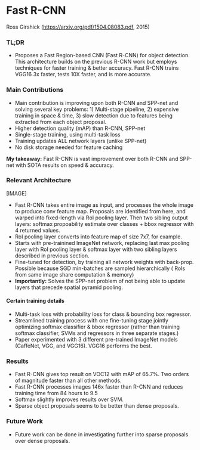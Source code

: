 # Fast R-CNN

Ross Girshick
(https://arxiv.org/pdf/1504.08083.pdf, 2015)

### TL;DR
- Proposes a Fast Region-based CNN (Fast R-CNN) for object detection. This architecture builds on the previous R-CNN work but employs techniques for faster training & better accuracy. Fast R-CNN trains VGG16 3x faster, tests 10X faster, and is more accurate.

### Main Contributions
- Main contribution is improving upon both R-CNN and SPP-net and solving several key problems: 1) Multi-stage pipeline, 2) expensive training in space & time, 3) slow detection due to features being extracted from each object proposal.
- Higher detection quality (mAP) than R-CNN, SPP-net
- Single-stage training, using multi-task loss
- Training updates ALL network layers (unlike SPP-net)
- No disk storage needed for feature caching

**My takeaway:** Fast R-CNN is vast improvement over both R-CNN and SPP-net with SOTA results on speed & accuracy.

### Relevant Architecture

[IMAGE]
- Fast R-CNN takes entire image as input, and processes the whole image to produce conv feature map. Proposals are identified from here, and warped into fixed-length via RoI pooling layer. Then two sibling output layers: softmax propoability estimate over classes + bbox regressor with 4 returned values.
- RoI pooling layer converts into feature map of size 7x7, for example.
- Starts with pre-trainined ImageNet network, replacing last max pooling layer with RoI pooling layer & softmax layer with two sibling layers described in previous section.
- Fine-tuned for detection, by training all network weights with back-prop. Possible because SGD min-batches are sampled hierarchically ( RoIs from same image share computation & memory)
- **Importantly:** Solves the SPP-net problem of not being able to update layers that precede spatial pyramid pooling.

#### Certain training details
- Multi-task loss with probability loss for class & bounding box regressor.
- Streamlined training process with one fine-tuning stage jointly optimizing softmax classifier & bbox regressor (rather than training softmax classifier, SVMs and regressors in three separate stages.)
- Paper experimented with 3 different pre-trained ImageNet models (CaffeNet, VGG, and VGG16). VGG16 performs the best.

### Results
- Fast R-CNN gives top result on VOC12 with mAP of 65.7%. Two orders of magnitude faster than all other methods.
- Fast R-CNN processes images 146x faster than R-CNN and reduces training time from 84 hours to 9.5
- Softmax slightly improves results over SVM.
- Sparse object proposals seems to be better than dense proposals.

### Future Work
- Future work can be done in investigating further into sparse proposals over dense proposals.
